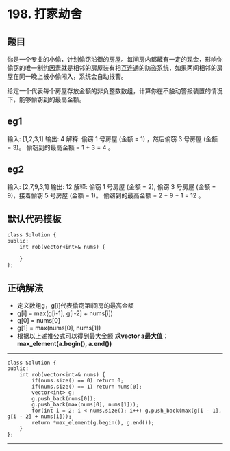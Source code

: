 # 198. 打家劫舍
## 题目
你是一个专业的小偷，计划偷窃沿街的房屋。每间房内都藏有一定的现金，影响你偷窃的唯一制约因素就是相邻的房屋装有相互连通的防盗系统，如果两间相邻的房屋在同一晚上被小偷闯入，系统会自动报警。

给定一个代表每个房屋存放金额的非负整数数组，计算你在不触动警报装置的情况下，能够偷窃到的最高金额。

## eg1
输入: [1,2,3,1]
输出: 4
解释: 偷窃 1 号房屋 (金额 = 1) ，然后偷窃 3 号房屋 (金额 = 3)。
偷窃到的最高金额 = 1 + 3 = 4 。

## eg2
输入: [2,7,9,3,1]
输出: 12
解释: 偷窃 1 号房屋 (金额 = 2), 偷窃 3 号房屋 (金额 = 9)，接着偷窃 5 号房屋 (金额 = 1)。
偷窃到的最高金额 = 2 + 9 + 1 = 12 。
## 默认代码模板
	class Solution {
	public:
	    int rob(vector<int>& nums) {
	        
	    }
	};

## 正确解法
- 定义数组g，g[i]代表偷窃第i间房的最高金额
- g[i] = max(g[i-1], g[i-2] + nums[i])
- g[0] = nums[0]
- g[1] = max(nums[0], nums[1])
- 根据以上递推公式可以得到最大金额
**求vector<int> a最大值：max_element(a.begin(), a.end())**


---
	class Solution {
	public:
	    int rob(vector<int>& nums) {
	        if(nums.size() == 0) return 0;
	        if(nums.size() == 1) return nums[0];
	        vector<int> g;
	        g.push_back(nums[0]);
	        g.push_back(max(nums[0], nums[1]));
	        for(int i = 2; i < nums.size(); i++) g.push_back(max(g[i - 1],  g[i - 2] + nums[i]));
	        return *max_element(g.begin(), g.end());
	    }
	};
---